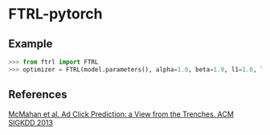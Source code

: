 # FTRL-pytorch

## Example

```python
>>> from ftrl import FTRL
>>> optimizer = FTRL(model.parameters(), alpha=1.0, beta=1.0, l1=1.0, l2=1.0)
```

## References

[McMahan et al. Ad Click Prediction: a View from the Trenches. ACM SIGKDD 2013](https://www.eecs.tufts.edu/%7Edsculley/papers/ad-click-prediction.pdf)
